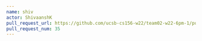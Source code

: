 ```yaml
---
name: shiv
actor: ShivaanshK
pull_request_url: https://github.com/ucsb-cs156-w22/team02-w22-6pm-1/pull/35
pull_request_num: 35
---
```

